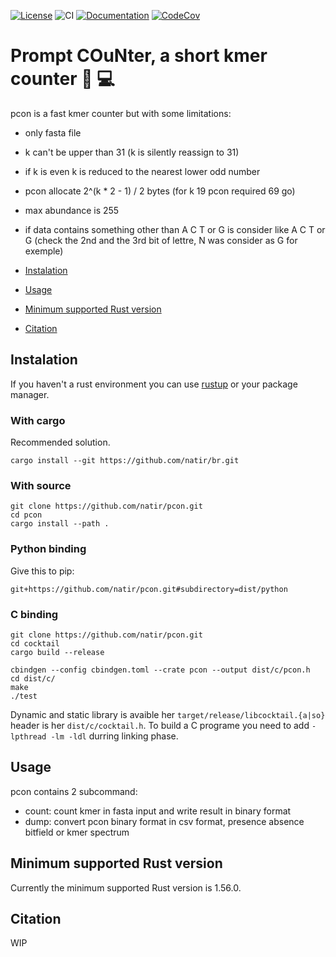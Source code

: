 [![License](https://img.shields.io/badge/license-MIT-green)](https://github.com/natir/pcon/blob/master/LICENSE)
![CI](https://github.com/natir/pcon/workflows/CI/badge.svg)
[![Documentation](https://github.com/natir/pcon/workflows/Documentation/badge.svg)](https://natir.github.io/pcon/pcon)
[![CodeCov](https://codecov.io/gh/natir/pcon/branch/master/graph/badge.svg)](https://codecov.io/gh/natir/pcon)

# Prompt COuNter, a short kmer counter  🧬 💻

pcon is a fast kmer counter but with some limitations:
- only fasta file
- k can't be upper than 31 (k is silently reassign to 31)
- if k is even k is reduced to the nearest lower odd number
- pcon allocate 2^(k * 2 - 1) / 2 bytes (for k 19 pcon required 69 go)
- max abundance is 255
- if data contains something other than A C T or G is consider like A C T or G (check the 2nd and the 3rd bit of lettre, N was consider as G for exemple)


- [Instalation](#instalation)
- [Usage](#usage)
- [Minimum supported Rust version](#minimum-supported-rust-version)
- [Citation](#citation)


## Instalation

If you haven't a rust environment you can use [rustup](https://rustup.rs/) or your package manager.

### With cargo

Recommended solution.

```
cargo install --git https://github.com/natir/br.git
```

### With source

```
git clone https://github.com/natir/pcon.git
cd pcon
cargo install --path .
```

### Python binding

Give this to pip:
```
git+https://github.com/natir/pcon.git#subdirectory=dist/python
```

### C binding

```
git clone https://github.com/natir/pcon.git
cd cocktail
cargo build --release

cbindgen --config cbindgen.toml --crate pcon --output dist/c/pcon.h
cd dist/c/
make
./test
```

Dynamic and static library is avaible her `target/release/libcocktail.{a|so}` header is her `dist/c/cocktail.h`. To build a C programe you need to add `-lpthread -lm -ldl` durring linking phase.

## Usage

pcon contains 2 subcommand:

- count: count kmer in fasta input and write result in binary format
- dump: convert pcon binary format in csv format, presence absence bitfield or kmer spectrum

## Minimum supported Rust version

Currently the minimum supported Rust version is 1.56.0.

## Citation

WIP
